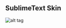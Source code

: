 ## SublimeText Skin
![alt tag](https://github.com/fxstar/PhpJsCss/blob/master/SublimeText3-Skin/_hacker_mat.png)
